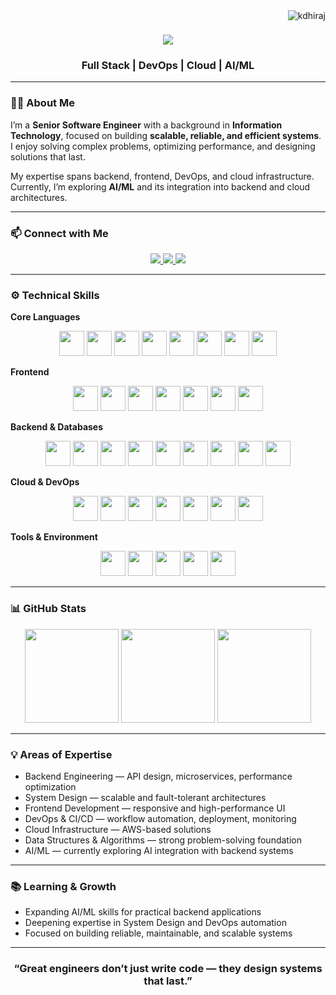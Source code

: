 <a href="#">
  <img align="right" src="https://komarev.com/ghpvc/?username=kdhiraj&label=Profile%20views&color=0e75b6&style=flat" alt="kdhiraj" />
</a>

<h1 align="center">
  <img src="https://readme-typing-svg.herokuapp.com/?font=Righteous&size=32&center=true&vCenter=true&width=600&height=70&duration=4000&lines=Hi+There!;+I'm+Dhiraj+Kumar.;+Senior+Software+Engineer;" />
</h1>

<h3 align="center">Full Stack | DevOps | Cloud | AI/ML</h3>

---

### 👨‍💻 About Me

I’m a **Senior Software Engineer** with a background in **Information Technology**, focused on building **scalable, reliable, and efficient systems**.  
I enjoy solving complex problems, optimizing performance, and designing solutions that last.  

My expertise spans backend, frontend, DevOps, and cloud infrastructure.  
Currently, I’m exploring **AI/ML** and its integration into backend and cloud architectures.

---

### 📫 Connect with Me

<div align="center">
  <a href="mailto:kdhiraj3776@gmail.com">
    <img src="https://img.shields.io/badge/Gmail-333333?style=for-the-badge&logo=gmail&logoColor=red" />
  </a>
  <a href="https://www.linkedin.com/in/dhiraj-kumar-38b387169/" target="_blank">
    <img src="https://img.shields.io/badge/LinkedIn-0A66C2?style=for-the-badge&logo=linkedin&logoColor=white" />
  </a>
  <a href="https://github.com/Kdhiraj" target="_blank">
    <img src="https://img.shields.io/badge/Portfolio-FF5722?style=for-the-badge&logo=google-chrome&logoColor=white" />
  </a>
</div>

---

### ⚙️ Technical Skills

**Core Languages**  
<div align="center">
  <img src="https://skillicons.dev/icons?i=javascript" height="40" />  
  <img src="https://skillicons.dev/icons?i=typescript" height="40" />  
  <img src="https://skillicons.dev/icons?i=nodejs" height="40" />  
  <img src="https://skillicons.dev/icons?i=express" height="40" />  
  <img src="https://skillicons.dev/icons?i=java" height="40" />  
  <img src="https://skillicons.dev/icons?i=cpp" height="40" />  
  <img src="https://skillicons.dev/icons?i=python" height="40" />  
  <img src="https://skillicons.dev/icons?i=graphql" height="40" />  
</div>

**Frontend**  
<div align="center">
  <img src="https://skillicons.dev/icons?i=react" height="40" />  
  <img src="https://skillicons.dev/icons?i=nextjs" height="40" />  
  <img src="https://skillicons.dev/icons?i=html" height="40" />  
  <img src="https://skillicons.dev/icons?i=css" height="40" />  
  <img src="https://skillicons.dev/icons?i=tailwind" height="40" />  
  <img src="https://skillicons.dev/icons?i=bootstrap" height="40" />  
  <img src="https://skillicons.dev/icons?i=vite" height="40" />  
</div>

**Backend & Databases**  
<div align="center">
  <img src="https://skillicons.dev/icons?i=nestjs" height="40" />  
  <img src="https://skillicons.dev/icons?i=mongodb" height="40" />  
  <img src="https://skillicons.dev/icons?i=mysql" height="40" />  
  <img src="https://skillicons.dev/icons?i=postgresql" height="40" />  
  <img src="https://skillicons.dev/icons?i=redis" height="40" />  
  <img src="https://skillicons.dev/icons?i=kafka" height="40" />  
  <img src="https://skillicons.dev/icons?i=rabbitmq" height="40" />  
  <img src="https://skillicons.dev/icons?i=elasticsearch" height="40" />  
  <img src="https://skillicons.dev/icons?i=fastapi" height="40" />  
</div>

**Cloud & DevOps**  
<div align="center">
  <img src="https://skillicons.dev/icons?i=aws" height="40" />  
  <img src="https://skillicons.dev/icons?i=docker" height="40" />  
  <img src="https://skillicons.dev/icons?i=nginx" height="40" />  
  <img src="https://skillicons.dev/icons?i=jenkins" height="40" />  
  <img src="https://skillicons.dev/icons?i=githubactions" height="40" />  
  <img src="https://skillicons.dev/icons?i=grafana" height="40" />  
  <img src="https://skillicons.dev/icons?i=prometheus" height="40" />  
</div>

**Tools & Environment**  
<div align="center">
  <img src="https://skillicons.dev/icons?i=git" height="40" />  
  <img src="https://skillicons.dev/icons?i=github" height="40" />  
  <img src="https://skillicons.dev/icons?i=vscode" height="40" />  
  <img src="https://skillicons.dev/icons?i=postman" height="40" />  
  <img src="https://skillicons.dev/icons?i=linux" height="40" />  
</div>

---

### 📊 GitHub Stats

<div align="center">
  <img src="https://github-readme-stats.vercel.app/api?username=kdhiraj&show_icons=true&theme=tokyonight&hide_border=true" height="150" />  
  <img src="https://github-readme-stats.vercel.app/api/top-langs/?username=kdhiraj&layout=compact&theme=tokyonight&hide_border=true" height="150" />  
  <img src="https://github-readme-streak-stats.herokuapp.com/?user=kdhiraj&theme=tokyonight&hide_border=true" height="150" />  
</div>

---

### 💡 Areas of Expertise

- Backend Engineering — API design, microservices, performance optimization  
- System Design — scalable and fault-tolerant architectures  
- Frontend Development — responsive and high-performance UI  
- DevOps & CI/CD — workflow automation, deployment, monitoring  
- Cloud Infrastructure — AWS-based solutions  
- Data Structures & Algorithms — strong problem-solving foundation  
- AI/ML — currently exploring AI integration with backend systems  

---

### 📚 Learning & Growth

- Expanding AI/ML skills for practical backend applications  
- Deepening expertise in System Design and DevOps automation  
- Focused on building reliable, maintainable, and scalable systems  

---

<h3 align="center">“Great engineers don’t just write code — they design systems that last.”</h3>
